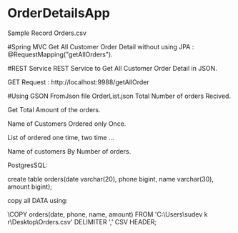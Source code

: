 # OrderDetailsApp

Sample Record Orders.csv 

#Spring MVC 
Get All Customer Order Detail without using JPA : @RequestMapping("getAllOrders").

#REST Service 
REST Service to Get All Customer Order Detail in JSON.

GET Request : http://localhost:9988/getAllOrder

#Using GSON
FromJson file OrderList.json
Total Number of orders Recived.

Get Total Amount of the orders. 

Name of Customers Ordered only Once.

List of ordered one time, two time ... 

Name of customers By Number of orders.
 

PostgresSQL:

create table orders(date varchar(20), phone bigint, name varchar(30), amount bigint);

copy all DATA using:

\COPY orders(date, phone, name, amount) FROM 'C:\Users\sudev k r\Desktop\Orders.csv' DELIMITER ',' CSV HEADER;
